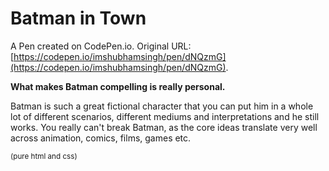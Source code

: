 # Batman in Town

A Pen created on CodePen.io. Original URL: [https://codepen.io/imshubhamsingh/pen/dNQzmG](https://codepen.io/imshubhamsingh/pen/dNQzmG).

<strong>What makes Batman compelling is really personal.</strong>

Batman is such a great fictional character that you can put him in a whole lot of different scenarios, different mediums and interpretations and he still works. You really can't break Batman, as the core ideas translate very well across animation, comics, films, games etc.

<small>(pure html and css)</small>